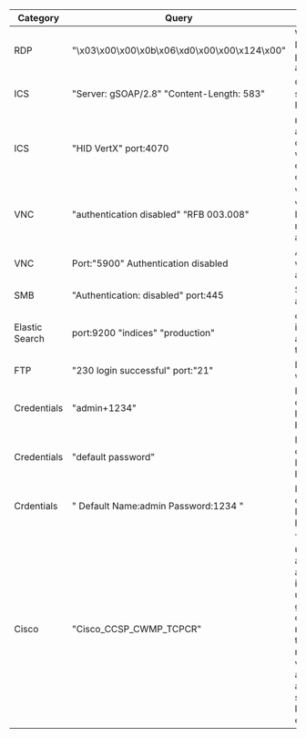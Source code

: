 |Category|Query|Explanation|More|
|----|----|----|----|
|RDP|"\x03\x00\x00\x0b\x06\xd0\x00\x00\x124\x00"|Windows RDP. Usually protected by a 2nd login||
|ICS|"Server: gSOAP/2.8" "Content-Length: 583"|Charging stations for EV||
|ICS|"HID VertX" port:4070|networked access controller with a multi-door access control panel|https://www.hidglobal.com/products/v10000|
|VNC|"authentication disabled" "RFB 003.008"|VNC ... version 3.3?. Regardless, no authentication|https://www.exploit-db.com/exploits/36932|
|VNC|Port:"5900" Authentication disabled|Also VNC with no authentication||
|SMB|"Authentication: disabled" port:445|SMB with no authentication||
|Elastic Search|port:9200 "indices" "production"|critical indices are accessible to the internet|https://www.elastic.co/guide/en/elasticsearch/reference/current/important-settings.html|
|FTP|"230 login successful" port:"21"|FTP services without logins||
|Credentials|"admin+1234"|Default credentials listed in banner||
|Credentials| "default password"|Default credentials. Normally hacked||
|Crdentials|" Default  Name:admin  Password:1234 "|Default credentials. Normally hacked||
|Cisco|"Cisco_CCSP_CWMP_TCPCR"|The cookie usually gives away version and path information. use banner grabbing in order to find network hosts that are running versions of applications and operating systems with known exploits |https://www.cisco.com/c/en/us/products/cloud-systems-management/media-gateway-controller-node-manager/index.html|
